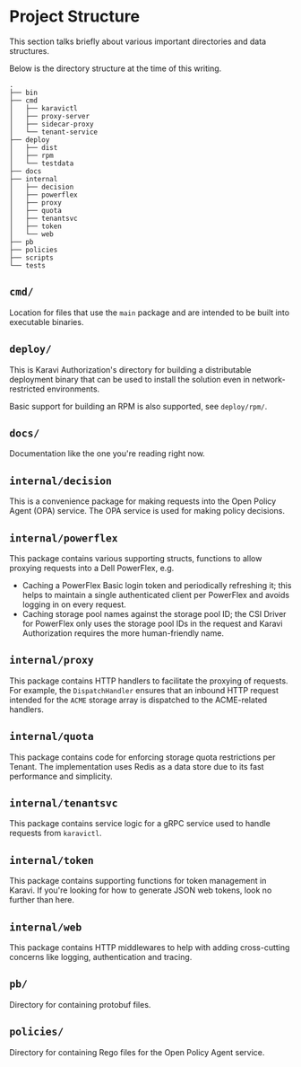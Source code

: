 <!--
Copyright (c) 2021-2022 Dell Inc., or its subsidiaries. All Rights Reserved.

Licensed under the Apache License, Version 2.0 (the "License");
you may not use this file except in compliance with the License.
You may obtain a copy of the License at

    http://www.apache.org/licenses/LICENSE-2.0
-->
# Project Structure

This section talks briefly about various important directories and data structures.

Below is the directory structure at the time of this writing.

```
.
├── bin
├── cmd
│   ├── karavictl
│   ├── proxy-server
│   ├── sidecar-proxy
│   └── tenant-service
├── deploy
│   ├── dist
│   ├── rpm
│   └── testdata
├── docs
├── internal
│   ├── decision
│   ├── powerflex
│   ├── proxy
│   ├── quota
│   ├── tenantsvc
│   ├── token
│   └── web
├── pb
├── policies
├── scripts
└── tests
```

## `cmd/`

Location for files that use the `main` package and are intended to be built into executable binaries.

## `deploy/`

This is Karavi Authorization's directory for building a distributable deployment binary that can be used to install the solution even in network-restricted
environments.

Basic support for building an RPM is also supported, see `deploy/rpm/`.

## `docs/`

Documentation like the one you're reading right now.

## `internal/decision`

This is a convenience package for making requests into the Open Policy Agent (OPA) service.  The OPA service is used for making policy decisions.

## `internal/powerflex`

This package contains various supporting structs, functions to allow proxying requests into a Dell PowerFlex, e.g.

* Caching a PowerFlex Basic login token and periodically refreshing it; this helps to maintain a single authenticated client per PowerFlex and avoids logging in on every request.
* Caching storage pool names against the storage pool ID; the CSI Driver for PowerFlex only uses the storage pool IDs in the request and Karavi Authorization requires the more human-friendly name.

## `internal/proxy`

This package contains HTTP handlers to facilitate the proxying of requests.  For example, the `DispatchHandler` ensures that an inbound HTTP request intended for the `ACME` storage array is dispatched to the ACME-related handlers.

## `internal/quota`

This package contains code for enforcing storage quota restrictions per Tenant. The implementation uses Redis as a data store due to its fast performance and simplicity.

## `internal/tenantsvc`

This package contains service logic for a gRPC service used to handle requests from `karavictl`.

## `internal/token`

This package contains supporting functions for token management in Karavi. If you're looking for how to generate JSON web tokens, look no further than here.

## `internal/web`

This package contains HTTP middlewares to help with adding cross-cutting concerns like logging, authentication and tracing.

## `pb/`

Directory for containing protobuf files.

## `policies/`

Directory for containing Rego files for the Open Policy Agent service.
